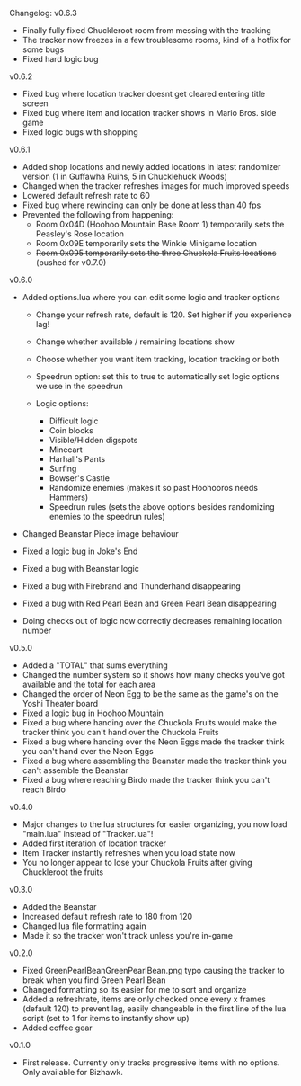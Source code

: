 Changelog:
v0.6.3
- Finally fully fixed Chuckleroot room from messing with the tracking
- The tracker now freezes in a few troublesome rooms, kind of a hotfix for some bugs
- Fixed hard logic bug


v0.6.2
- Fixed bug where location tracker doesnt get cleared entering title screen
- Fixed bug where item and location tracker shows in Mario Bros. side game
- Fixed logic bugs with shopping

v0.6.1
- Added shop locations and newly added locations in latest randomizer version (1 in Guffawha Ruins, 5 in Chucklehuck Woods)
- Changed when the tracker refreshes images for much improved speeds
- Lowered default refresh rate to 60
- Fixed bug where rewinding can only be done at less than 40 fps
- Prevented the following from happening:
	- Room 0x04D (Hoohoo Mountain Base Room 1) temporarily sets the Peasley's Rose location
	- Room 0x09E temporarily sets the Winkle Minigame location
	- ~~Room 0x095 temporarily sets the three Chuckola Fruits locations~~ (pushed for v0.7.0)


v0.6.0
- Added options.lua where you can edit some logic and tracker options
	- Change your refresh rate, default is 120. Set higher if you experience lag!
	- Change whether available / remaining locations show
	- Choose whether you want item tracking, location tracking or both
	- Speedrun option: set this to true to automatically set logic options we use in the speedrun
	
	- Logic options:
		- Difficult logic
		- Coin blocks
		- Visible/Hidden digspots
		- Minecart
		- Harhall's Pants
		- Surfing
		- Bowser's Castle
		- Randomize enemies (makes it so past Hoohooros needs Hammers)
		- Speedrun rules (sets the above options besides randomizing enemies to the speedrun rules)
	
- Changed Beanstar Piece image behaviour
- Fixed a logic bug in Joke's End
- Fixed a bug with Beanstar logic
- Fixed a bug with Firebrand and Thunderhand disappearing
- Fixed a bug with Red Pearl Bean and Green Pearl Bean disappearing
- Doing checks out of logic now correctly decreases remaining location number

v0.5.0
- Added a "TOTAL" that sums everything
- Changed the number system so it shows how many checks you've got available and the total for each area
- Changed the order of Neon Egg to be the same as the game's on the Yoshi Theater board
- Fixed a logic bug in Hoohoo Mountain
- Fixed a bug where handing over the Chuckola Fruits would make the tracker think you can't hand over the Chuckola Fruits
- Fixed a bug where handing over the Neon Eggs made the tracker think you can't hand over the Neon Eggs
- Fixed a bug where assembling the Beanstar made the tracker think you can't assemble the Beanstar
- Fixed a bug where reaching Birdo made the tracker think you can't reach Birdo

v0.4.0
- Major changes to the lua structures for easier organizing, you now load "main.lua" instead of "Tracker.lua"!
- Added first iteration of location tracker
- Item Tracker instantly refreshes when you load state now
- You no longer appear to lose your Chuckola Fruits after giving Chuckleroot the fruits

v0.3.0
- Added the Beanstar
- Increased default refresh rate to 180 from 120
- Changed lua file formatting again
- Made it so the tracker won't track unless you're in-game

v0.2.0
- Fixed GreenPearlBeanGreenPearlBean.png typo causing the tracker to break when you find Green Pearl Bean
- Changed formatting so its easier for me to sort and organize
- Added a refreshrate, items are only checked once every x frames (default 120) to prevent lag, easily changeable in the first line of the lua script (set to 1 for items to instantly show up)
- Added coffee gear

v0.1.0
- First release. Currently only tracks progressive items with no options. Only available for Bizhawk.